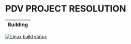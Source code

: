 # PDV PROJECT RESOLUTION

| Building |
| :---- |
[![Linux build status][3]][4]

[3]: https://circleci.com/gh/aolidias/pdv.svg?style=shield&circle-token=b7e3543d84dfc8bf7bade25024cf216c5cd65ba0
[4]: https://circleci.com/gh/aolidias/pdv




